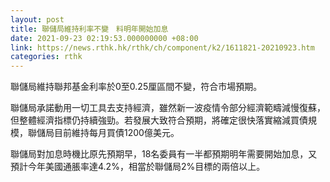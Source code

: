 ```yaml
---
layout: post
title: 聯儲局維持利率不變　料明年開始加息
date: 2021-09-23 02:19:53.000000000 +08:00
link: https://news.rthk.hk/rthk/ch/component/k2/1611821-20210923.htm
categories: rthk
---
```


聯儲局維持聯邦基金利率於0至0.25厘區間不變，符合市場預期。

聯儲局承諾動用一切工具去支持經濟，雖然新一波疫情令部分經濟範疇減慢復蘇，但整體經濟指標仍持續強勁。若發展大致符合預期，將確定很快落實縮減買債規模，聯儲局目前維持每月買債1200億美元。

聯儲局對加息時機比原先預期早，18名委員有一半都預期明年需要開始加息，又預計今年美國通脹率達4.2%，相當於聯儲局2%目標的兩倍以上。

